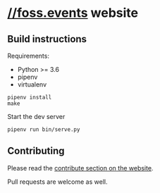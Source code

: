 # [//foss.events](https://foss.events) website

## Build instructions

Requirements:

* Python >= 3.6
* pipenv
* virtualenv

```
pipenv install
make
```

Start the dev server

```shell script
pipenv run bin/serve.py
```

## Contributing

Please read the [contribute section on the website](https://foss.events/#contribute).

Pull requests are welcome as well.
